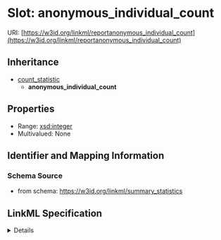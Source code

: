 # Slot: anonymous_individual_count

URI: [https://w3id.org/linkml/reportanonymous_individual_count](https://w3id.org/linkml/reportanonymous_individual_count)




## Inheritance

* [count_statistic](count_statistic.md)
    * **anonymous_individual_count**





## Properties

* Range: [xsd:integer](http://www.w3.org/2001/XMLSchema#integer)
* Multivalued: None







## Identifier and Mapping Information







### Schema Source


* from schema: https://w3id.org/linkml/summary_statistics




## LinkML Specification

<details>
```yaml
name: anonymous_individual_count
from_schema: https://w3id.org/linkml/summary_statistics
rank: 1000
is_a: count_statistic
alias: anonymous_individual_count
domain_of:
- SummaryStatisticCollection
slot_group: individual_statistic_group
range: integer
equals_expression: '{named_individual_count} - {individual_count}'

```
</details>